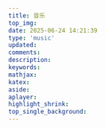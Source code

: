 ```yaml
---
title: 音乐
top_img: 
date: 2025-06-24 14:21:39
type: 'music'
updated:
comments:
description:
keywords:
mathjax:
katex:
aside:
aplayer:
highlight_shrink:
top_single_background:
---
```

